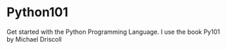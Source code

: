 # Python101
Get started with the Python Programming Language. I use the book Py101 by Michael Driscoll
